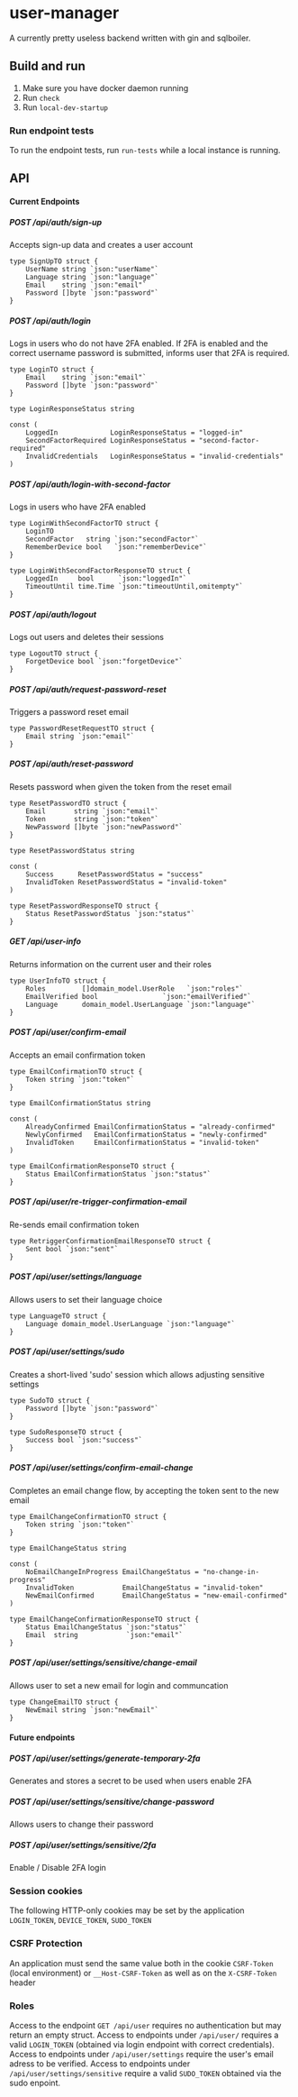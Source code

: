 # user-manager
A currently pretty useless backend written with gin and sqlboiler.

## Build and run
1. Make sure you have docker daemon running
2. Run `check`
3. Run `local-dev-startup`

### Run endpoint tests
To run the endpoint tests, run `run-tests` while a local instance is running.

## API

#### Current Endpoints
##### POST   /api/auth/sign-up
Accepts sign-up data and creates a user account
```golang
type SignUpTO struct {
	UserName string `json:"userName"`
	Language string `json:"language"`
	Email    string `json:"email"`
	Password []byte `json:"password"`
}
```
##### POST   /api/auth/login
Logs in users who do not have 2FA enabled. If 2FA is enabled and the correct username password is submitted, informs user that 2FA is required.
```golang
type LoginTO struct {
	Email    string `json:"email"`
	Password []byte `json:"password"`
}

type LoginResponseStatus string

const (
	LoggedIn             LoginResponseStatus = "logged-in"
	SecondFactorRequired LoginResponseStatus = "second-factor-required"
	InvalidCredentials   LoginResponseStatus = "invalid-credentials"
)
```
##### POST   /api/auth/login-with-second-factor
Logs in users who have 2FA enabled
```golang
type LoginWithSecondFactorTO struct {
	LoginTO
	SecondFactor   string `json:"secondFactor"`
	RememberDevice bool   `json:"rememberDevice"`
}

type LoginWithSecondFactorResponseTO struct {
	LoggedIn     bool      `json:"loggedIn"`
	TimeoutUntil time.Time `json:"timeoutUntil,omitempty"`
}
```
##### POST   /api/auth/logout
Logs out users and deletes their sessions
```golang
type LogoutTO struct {
	ForgetDevice bool `json:"forgetDevice"`
}
```
##### POST   /api/auth/request-password-reset
Triggers a password reset email
```golang
type PasswordResetRequestTO struct {
	Email string `json:"email"`
}
```
##### POST   /api/auth/reset-password
Resets password when given the token from the reset email
```golang
type ResetPasswordTO struct {
	Email       string `json:"email"`
	Token       string `json:"token"`
	NewPassword []byte `json:"newPassword"`
}

type ResetPasswordStatus string

const (
	Success      ResetPasswordStatus = "success"
	InvalidToken ResetPasswordStatus = "invalid-token"
)

type ResetPasswordResponseTO struct {
	Status ResetPasswordStatus `json:"status"`
}
```

##### GET    /api/user-info
Returns information on the current user and their roles
```golang
type UserInfoTO struct {
	Roles         []domain_model.UserRole   `json:"roles"`
	EmailVerified bool                `json:"emailVerified"`
	Language      domain_model.UserLanguage `json:"language"`
}
```
##### POST   /api/user/confirm-email
Accepts an email confirmation token
```golang
type EmailConfirmationTO struct {
	Token string `json:"token"`
}

type EmailConfirmationStatus string

const (
	AlreadyConfirmed EmailConfirmationStatus = "already-confirmed"
	NewlyConfirmed   EmailConfirmationStatus = "newly-confirmed"
	InvalidToken     EmailConfirmationStatus = "invalid-token"
)

type EmailConfirmationResponseTO struct {
	Status EmailConfirmationStatus `json:"status"`
}
```
##### POST   /api/user/re-trigger-confirmation-email
Re-sends email confirmation token
```golang
type RetriggerConfirmationEmailResponseTO struct {
	Sent bool `json:"sent"`
}
```

##### POST   /api/user/settings/language
Allows users to set their language choice
```golang
type LanguageTO struct {
	Language domain_model.UserLanguage `json:"language"`
}
```
##### POST   /api/user/settings/sudo
Creates a short-lived 'sudo' session which allows adjusting sensitive settings
```golang
type SudoTO struct {
	Password []byte `json:"password"`
}

type SudoResponseTO struct {
	Success bool `json:"success"`
}
```
##### POST   /api/user/settings/confirm-email-change
Completes an email change flow, by accepting the token sent to the new email
```golang
type EmailChangeConfirmationTO struct {
	Token string `json:"token"`
}

type EmailChangeStatus string

const (
	NoEmailChangeInProgress EmailChangeStatus = "no-change-in-progress"
	InvalidToken            EmailChangeStatus = "invalid-token"
	NewEmailConfirmed       EmailChangeStatus = "new-email-confirmed"
)

type EmailChangeConfirmationResponseTO struct {
	Status EmailChangeStatus `json:"status"`
	Email  string            `json:"email"`
}
```
##### POST   /api/user/settings/sensitive/change-email
Allows user to set a new email for login and communcation
```golang
type ChangeEmailTO struct {
	NewEmail string `json:"newEmail"`
}
```

#### Future endpoints
##### POST   /api/user/settings/generate-temporary-2fa
Generates and stores a secret to be used when users enable 2FA
##### POST   /api/user/settings/sensitive/change-password
Allows users to change their password
##### POST   /api/user/settings/sensitive/2fa
Enable / Disable 2FA login

### Session cookies
The following HTTP-only cookies may be set by the application `LOGIN_TOKEN`, `DEVICE_TOKEN`, `SUDO_TOKEN`
### CSRF Protection
An application must send the same value both in the cookie `CSRF-Token` (local environment) or `__Host-CSRF-Token` as well as on the `X-CSRF-Token` header

### Roles
Access to the endpoint `GET /api/user` requires no authentication but may return an empty struct.
Access to endpoints under `/api/user/` requires a valid `LOGIN_TOKEN` (obtained via login endpoint with correct credentials).
Access to endpoints under `/api/user/settings` require the user's email adress to be verified.
Access to endpoints under `/api/user/settings/sensitive` require a valid `SUDO_TOKEN` obtained via the sudo enpoint.


